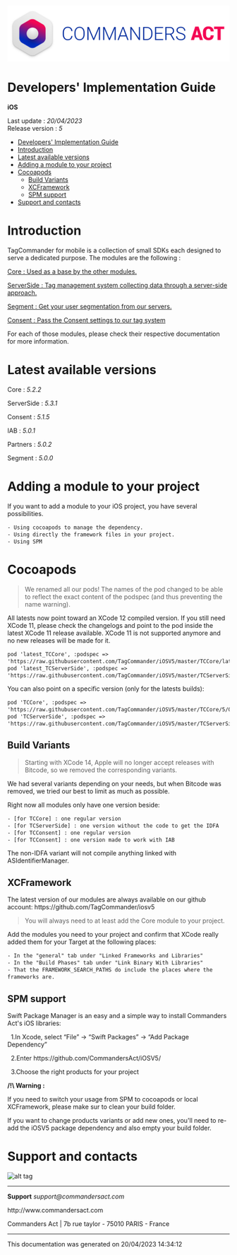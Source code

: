 
<html>
<body>
<p><img alt="alt tag" src="res/ca_logo.png" /></p>
<h1 id="developers-implementation-guide">Developers' Implementation Guide</h1>
<p><strong>iOS</strong></p>
<p>Last update : <em>20/04/2023</em><br />
Release version : <em>5</em></p>
<p><div id="end_first_page" /></p>

<div class="toc">
<ul>
<li><a href="#developers-implementation-guide">Developers' Implementation Guide</a></li>
<li><a href="#introduction">Introduction</a></li>
<li><a href="#latest-available-versions">Latest available versions</a></li>
<li><a href="#adding-a-module-to-your-project">Adding a module to your project</a></li>
<li><a href="#cocoapods">Cocoapods</a><ul>
<li><a href="#build-variants">Build Variants</a></li>
<li><a href="#xcframework">XCFramework</a></li>
<li><a href="#spm-support">SPM support</a></li>
</ul>
</li>
<li><a href="#support-and-contacts">Support and contacts</a></li>
</ul>
</div>
<h1 id="introduction">Introduction</h1>
<p>TagCommander for mobile is a collection of small SDKs each designed to serve a dedicated purpose.
The modules are the following :</p>
<p><a href="TCCore/README.md">Core : Used as a base by the other modules.</a></p>
<p><a href="TCServerSide/README.md">ServerSide : Tag management system collecting data through a server-side approach.</a></p>
<p><a href="TCSegment/README.md">Segment : Get your user segmentation from our servers.</a></p>
<p><a href="TCConsent/README.md">Consent : Pass the Consent settings to our tag system</a></p>
<p>For each of those modules, please check their respective documentation for more information.</p>
<h1 id="latest-available-versions">Latest available versions</h1>
<p>Core : <em>5.2.2</em></p>
<p>ServerSide : <em>5.3.1</em></p>
<p>Consent : <em>5.1.5</em></p>
<p>IAB : <em>5.0.1</em></p>
<p>Partners : <em>5.0.2</em></p>
<p>Segment : <em>5.0.0</em></p>
<h1 id="adding-a-module-to-your-project">Adding a module to your project</h1>
<p>If you want to add a module to your iOS project, you have several possibilities.</p>
<pre><code>- Using cocoapods to manage the dependency.
- Using directly the framework files in your project.
- Using SPM
</code></pre>
<h1 id="cocoapods">Cocoapods</h1>
<div class="warning"></div>
<blockquote>
<p>We renamed all our pods! The names of the pod changed to be able to reflect the exact content of the podspec (and thus preventing the name warning).</p>
</blockquote>
<p>All latests now point toward an XCode 12 compiled version. If you still need XCode 11, please check the changelogs and point to the pod inside the latest XCode 11 release available. XCode 11 is not supported anymore and no new releases will be made for it.</p>
<pre><code>pod 'latest_TCCore', :podspec =&gt; 'https://raw.githubusercontent.com/TagCommander/iOSV5/master/TCCore/latest_TCCore.podspec'
pod 'latest_TCServerSide', :podspec =&gt; 'https://raw.githubusercontent.com/TagCommander/iOSV5/master/TCServerSide/latest_TCServerSide.podspec'
</code></pre>
<p>You can also point on a specific version (only for the latests builds):</p>
<pre><code>pod 'TCCore', :podspec =&gt; 'https://raw.githubusercontent.com/TagCommander/iOSV5/master/TCCore/5/0/0/TCCore.podspec'
pod 'TCServerSide', :podspec =&gt; 'https://raw.githubusercontent.com/TagCommander/iOSV5/master/TCServerSide/5/0/0/TCServerSide.podspec'
</code></pre>
<h2 id="build-variants">Build Variants</h2>
<div class="warning"></div>
<blockquote>
<p>Starting with XCode 14, Apple will no longer accept releases with Bitcode, so we removed the corresponding variants.</p>
</blockquote>
<p>We had several variants depending on your needs, but when Bitcode was removed, we tried our best to limit as much as possible.</p>
<p>Right now all modules only have one version beside:</p>
<pre><code>- [for TCCore] : one regular version
- [for TCServerSide] : one version without the code to get the IDFA
- [for TCConsent] : one regular version
- [for TCConsent] : one version made to work with IAB
</code></pre>
<p>The non-IDFA variant will not compile anything linked with ASIdentifierManager.</p>
<h2 id="xcframework">XCFramework</h2>
<p>The latest version of our modules are always available on our github account: https://github.com/TagCommander/iosv5</p>
<div class="warning"></div>
<blockquote>
<p>You will always need to at least add the Core module to your project.</p>
</blockquote>
<p>Add the modules you need to your project and confirm that XCode really added them for your Target at the following places:</p>
<pre><code>- In the "general" tab under "Linked Frameworks and Libraries"
- In the "Build Phases" tab under "Link Binary With Libraries"
- That the FRAMEWORK_SEARCH_PATHS do include the places where the frameworks are.
</code></pre>
<h2 id="spm-support">SPM support</h2>
<p>Swift Package Manager is an easy and a simple way to install Commanders Act's iOS libraries:</p>
<p>&nbsp;&nbsp;1.In Xcode, select “File” → “Swift Packages” → “Add Package Dependency”</p>
<p>&nbsp;&nbsp;2.Enter https://github.com/CommandersAct/iOSV5/</p>
<p>&nbsp;&nbsp;3.Choose the right products for your project</p>
<p><strong>/!\ Warning :</strong></p>
<p>If you need to switch your usage from SPM to cocoapods or local XCFramework, please make sur to clean your build folder.</p>
<p>If you want to change products variants or add new ones, you'll need to re-add the iOSV5 package dependency and also empty your build folder.</p>
<h1 id="support-and-contacts">Support and contacts</h1>
<p><img alt="alt tag" src="../res/ca_logo.png" /></p>
<hr />
<p><strong>Support</strong>
<em>support@commandersact.com</em></p>
<p>http://www.commandersact.com</p>
<p>Commanders Act | 7b rue taylor - 75010 PARIS - France</p>
<hr />
<p>This documentation was generated on 20/04/2023 14:34:12</p>
</body>
</html>